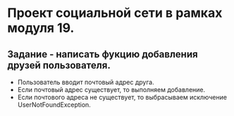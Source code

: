 # Проект социальной сети в рамках модуля 19.
## Задание - написать фукцию добавления друзей пользователя.
* Пользователь вводит почтовый адрес друга.
* Если почтовый адрес существует, то выполняем добавление.
* Если почтового адреса не существует, то выбрасываем исключение UserNotFoundException.
